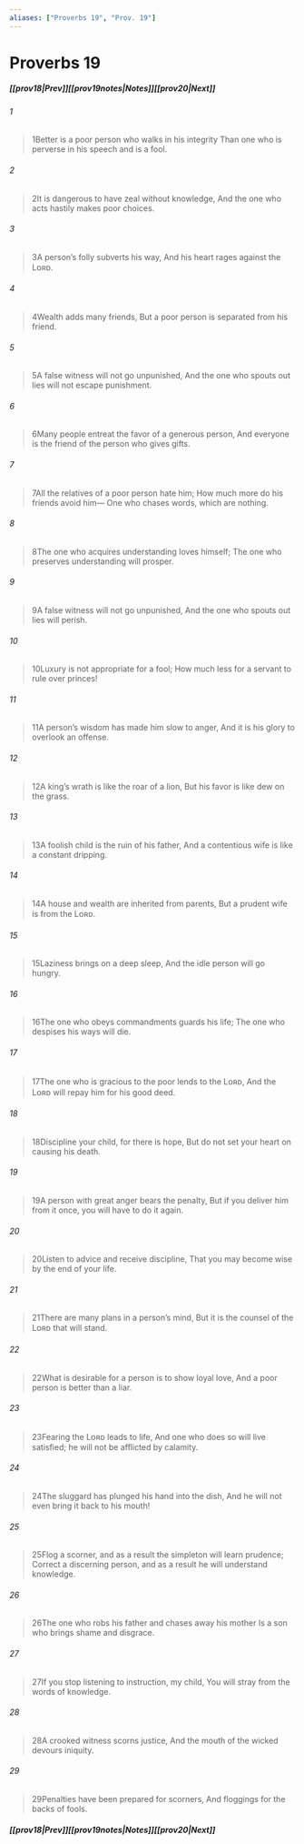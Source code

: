 ```yaml
---
aliases: ["Proverbs 19", "Prov. 19"]
---
```

# Proverbs 19
##### <span class=arrow-left></span>[[prov18|Prev]]<span class=navigation-separator></span>[[prov19notes|Notes]]<span class=navigation-separator></span>[[prov20|Next]]<span class=arrow-right></span>
###### 1
><span class=verse-first-poetry>1</span>Better is a poor person who walks in his integrity
>Than one who is perverse in his speech and is a fool.
###### 2
><span class=verse-body-poetry>2</span>It is dangerous to have zeal without knowledge,
>And the one who acts hastily makes poor choices.
###### 3
><span class=verse-body-poetry>3</span>A person’s folly subverts his way,
>And his heart rages against the Lᴏʀᴅ.
###### 4
><span class=verse-body-poetry>4</span>Wealth adds many friends,
>But a poor person is separated from his friend.
###### 5
><span class=verse-body-poetry>5</span>A false witness will not go unpunished,
>And the one who spouts out lies will not escape punishment.
###### 6
><span class=verse-body-poetry>6</span>Many people entreat the favor of a generous person,
>And everyone is the friend of the person who gives gifts.
###### 7
><span class=verse-body-poetry>7</span>All the relatives of a poor person hate him;
>How much more do his friends avoid him—
>One who chases words, which are nothing.
###### 8
><span class=verse-body-poetry>8</span>The one who acquires understanding loves himself;
>The one who preserves understanding will prosper.
###### 9
><span class=verse-body-poetry>9</span>A false witness will not go unpunished,
>And the one who spouts out lies will perish.
###### 10
><span class=verse-body-poetry>10</span>Luxury is not appropriate for a fool;
>How much less for a servant to rule over princes!
###### 11
><span class=verse-body-poetry>11</span>A person’s wisdom has made him slow to anger,
>And it is his glory to overlook an offense.
###### 12
><span class=verse-body-poetry>12</span>A king’s wrath is like the roar of a lion,
>But his favor is like dew on the grass.
###### 13
><span class=verse-body-poetry>13</span>A foolish child is the ruin of his father,
>And a contentious wife is like a constant dripping.
###### 14
><span class=verse-body-poetry>14</span>A house and wealth are inherited from parents,
>But a prudent wife is from the Lᴏʀᴅ.
###### 15
><span class=verse-body-poetry>15</span>Laziness brings on a deep sleep,
>And the idle person will go hungry.
###### 16
><span class=verse-body-poetry>16</span>The one who obeys commandments guards his life;
>The one who despises his ways will die.
###### 17
><span class=verse-body-poetry>17</span>The one who is gracious to the poor lends to the Lᴏʀᴅ,
>And the Lᴏʀᴅ will repay him for his good deed.
###### 18
><span class=verse-body-poetry>18</span>Discipline your child, for there is hope,
>But do not set your heart on causing his death.
###### 19
><span class=verse-body-poetry>19</span>A person with great anger bears the penalty,
>But if you deliver him from it once, you will have to do it again.
###### 20
><span class=verse-body-poetry>20</span>Listen to advice and receive discipline,
>That you may become wise by the end of your life.
###### 21
><span class=verse-body-poetry>21</span>There are many plans in a person’s mind,
>But it is the counsel of the Lᴏʀᴅ that will stand.
###### 22
><span class=verse-body-poetry>22</span>What is desirable for a person is to show loyal love,
>And a poor person is better than a liar.
###### 23
><span class=verse-body-poetry>23</span>Fearing the Lᴏʀᴅ leads to life,
>And one who does so will live satisfied; he will not be afflicted by calamity.
###### 24
><span class=verse-body-poetry>24</span>The sluggard has plunged his hand into the dish,
>And he will not even bring it back to his mouth!
###### 25
><span class=verse-body-poetry>25</span>Flog a scorner, and as a result the simpleton will learn prudence;
>Correct a discerning person, and as a result he will understand knowledge.
###### 26
><span class=verse-body-poetry>26</span>The one who robs his father and chases away his mother
>Is a son who brings shame and disgrace.
###### 27
><span class=verse-body-poetry>27</span>If you stop listening to instruction, my child,
>You will stray from the words of knowledge.
###### 28
><span class=verse-body-poetry>28</span>A crooked witness scorns justice,
>And the mouth of the wicked devours iniquity.
###### 29
><span class=verse-body-poetry>29</span>Penalties have been prepared for scorners,
>And floggings for the backs of fools.
##### <span class=arrow-left></span>[[prov18|Prev]]<span class=navigation-separator></span>[[prov19notes|Notes]]<span class=navigation-separator></span>[[prov20|Next]]<span class=arrow-right></span>